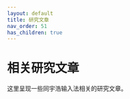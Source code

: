 ```yaml
---
layout: default
title: 研究文章
nav_order: 51
has_children: true
---
```


<!-- omit in toc -->
# 相关研究文章

这里呈现一些同宇浩输入法相关的研究文章。
